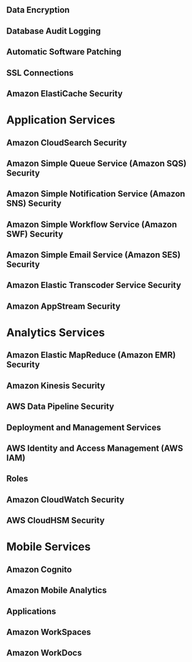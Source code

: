 ## Data Encryption

## Database Audit Logging

## Automatic Software Patching

## SSL Connections

## Amazon ElastiCache Security

# Application Services

## Amazon CloudSearch Security

## Amazon Simple Queue Service \(Amazon SQS\) Security

## Amazon Simple Notification Service \(Amazon SNS\) Security

## Amazon Simple Workflow Service \(Amazon SWF\) Security

## Amazon Simple Email Service \(Amazon SES\) Security

## Amazon Elastic Transcoder Service Security

## Amazon AppStream Security

# Analytics Services

## Amazon Elastic MapReduce \(Amazon EMR\) Security

## Amazon Kinesis Security

## AWS Data Pipeline Security

## Deployment and Management Services

## AWS Identity and Access Management \(AWS IAM\)

## Roles

## Amazon CloudWatch Security

## AWS CloudHSM Security

# Mobile Services

## Amazon Cognito

## Amazon Mobile Analytics

## Applications

## Amazon WorkSpaces

## Amazon WorkDocs



